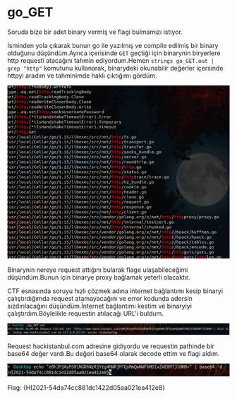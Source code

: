 # go_GET

Soruda bize bir adet binary vermiş ve flagi bulmamızı istiyor.

İsminden yola çıkarak bunun go ile yazılmış ve compile edilmiş bir binary olduğunu düşündüm.Ayrıca içerisinde `GET` geçtiği için binarynin biryerlere http requesti atacağını tahmin ediyordum.Hemen `strings go_GET.out | grep "http"` komutunu kullanarak, binarydeki okunabilir değerler içersinde httpyi aradım ve tahminimde haklı çıktığımı gördüm.

![](images/1.png)

Binarynin nereye request attığını bularak flage ulaşabileceğimi düşündüm.Bunun için binarye proxy bağlamak yeterli olacaktır.

CTF esnasında soruyu hızlı çözmek adına internet bağlantımı kesip binaryi çalıştırdığımda request atamayacağını ve error kodunda adersin sızdırılacağını düşündüm.İnternet bağlantımı kestim ve binaryiyi çalıştırdım.Böylelikle requestin atılacağı URL'i buldum.

![](images/2.png)

Request hackistanbul.com adresine gidiyordu ve requestin pathinde bir base64 değer vardı.Bu değeri base64 olarak decode ettim ve flagi aldım.

![](images/3.png)

Flag: {HI2021-54da74cc881dc1422d05aa021ea412e8}
